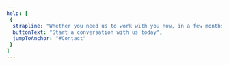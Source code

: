 ```yaml
---
help: [
 {
  strapline: "Whether you need us to work with you now, in a few months or anything in between. We're here to help.",
  buttonText: "Start a conversation with us today",
  jumpToAnchor: "#Contact"
 }
]
---
```

